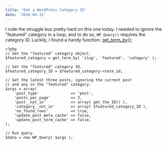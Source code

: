 ```yaml
---
title: 'Get a WordPress Category ID'
date: '2016-04-12'
---
```


I rode the struggle bus pretty hard on this one today. I needed to ignore the "featured" category in a loop, and to do so, `WP_Query()` requires the category ID. Luckily, I found a handy function: [get_term_by();](http://codex.wordpress.org/Function_Reference/get_term_by)

```
<?php
// Get the "featured" category object.
$featured_category = get_term_by( 'slug', 'featured', 'category' );

// Set the "featured" category ID.
$featured_category_ID = $featured_category->term_id;

// Get the latest three posts, ignoring the current post
// and any in the "featured" category.
$args = array(
	'post_type'              => 'post',
	'posts_per_page'         => 3,
	'post__not_in'           => array( get_the_ID() ),
	'category__not_in'       => array( $featured_category_ID ),
	'no_found_rows'          => true,
	'update_post_meta_cache' => false,
	'update_post_term_cache' => false,
);

// Run query.
$data = new WP_Query( $args );
```
